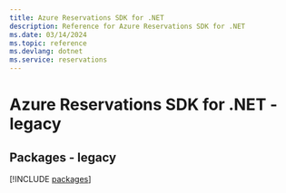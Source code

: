 ```yaml
---
title: Azure Reservations SDK for .NET
description: Reference for Azure Reservations SDK for .NET
ms.date: 03/14/2024
ms.topic: reference
ms.devlang: dotnet
ms.service: reservations
---
```

# Azure Reservations SDK for .NET - legacy
## Packages - legacy
[!INCLUDE [packages](reservations-index.md)]